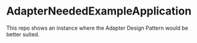 # AdapterNeededExampleApplication
This repo shows an instance where the Adapter Design Pattern would be better suited.
